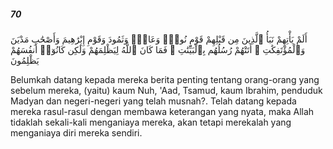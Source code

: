 ##### 70

<span class="ayah">أَلَمْ يَأْتِهِمْ نَبَأُ ٱلَّذِينَ مِن قَبْلِهِمْ قَوْمِ نُوحٍۢ وَعَادٍۢ وَثَمُودَ وَقَوْمِ إِبْرَٰهِيمَ وَأَصْحَٰبِ مَدْيَنَ وَٱلْمُؤْتَفِكَٰتِ ۚ أَتَتْهُمْ رُسُلُهُم بِٱلْبَيِّنَٰتِ ۖ فَمَا كَانَ ٱللَّهُ لِيَظْلِمَهُمْ وَلَٰكِن كَانُوٓا۟ أَنفُسَهُمْ يَظْلِمُونَ</span>

<span class="ayah_translation">Belumkah datang kepada mereka berita penting tentang orang-orang yang sebelum mereka, (yaitu) kaum Nuh, 'Aad, Tsamud, kaum Ibrahim, penduduk Madyan dan negeri-negeri yang telah musnah?. Telah datang kepada mereka rasul-rasul dengan membawa keterangan yang nyata, maka Allah tidaklah sekali-kali menganiaya mereka, akan tetapi merekalah yang menganiaya diri mereka sendiri.</span>
